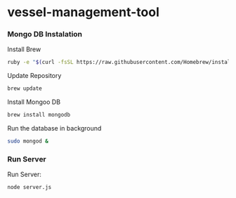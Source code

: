 # vessel-management-tool

### Mongo DB Instalation

Install Brew
```bash
ruby -e "$(curl -fsSL https://raw.githubusercontent.com/Homebrew/install/master/install)"
```
Update Repository
```bash
brew update
```
Install Mongoo DB
```bash
brew install mongodb
```
Run the database in background
```bash
sudo mongod &
```

### Run Server

Run Server:
```bash
node server.js
```